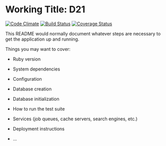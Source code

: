 Working Title: D21
=================

[![Code Climate](https://codeclimate.com/github/initiatived21/d21/badges/gpa.svg)](https://codeclimate.com/github/initiatived21/d21) [![Build Status](https://travis-ci.org/initiatived21/clarat.svg?branch=master)](https://travis-ci.org/initiatived21/d21) [![Coverage Status](https://coveralls.io/repos/initiatived21/d21/badge.svg?branch=master&service=github)](https://coveralls.io/github/initiatived21/d21?branch=master)



This README would normally document whatever steps are necessary to get the
application up and running.

Things you may want to cover:

* Ruby version

* System dependencies

* Configuration

* Database creation

* Database initialization

* How to run the test suite

* Services (job queues, cache servers, search engines, etc.)

* Deployment instructions

* ...
